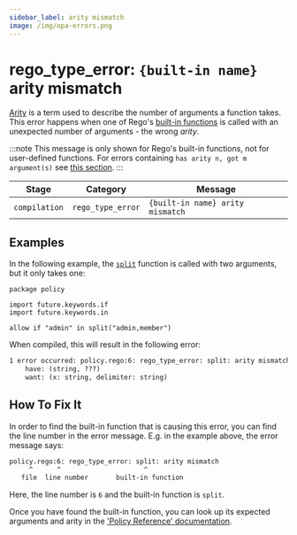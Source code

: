 ```yaml
---
sidebar_label: arity mismatch
image: /img/opa-errors.png
---
```


# rego_type_error: `{built-in name}` arity mismatch

[Arity](https://en.wikipedia.org/wiki/Arity) is a term used to describe the number of arguments a function takes.
This error happens when one of Rego's
[built-in functions](https://www.openpolicyagent.org/docs/policy-reference/#built-in-functions)
is called with an unexpected number of arguments - the wrong _arity_.

:::note
This message is only shown for Rego's built-in functions, not for user-defined functions. For
errors containing `has arity n, got m argument(s)` see [this section](./function-has-arity-got-argument).
:::

| Stage         | Category          | Message                          |
| ------------- | ----------------- | -------------------------------- |
| `compilation` | `rego_type_error` | `{built-in name} arity mismatch` |

## Examples

In the following example, the
[`split`](https://www.openpolicyagent.org/docs/policy-reference/#builtin-aggregates-split)
function is called with two arguments, but it only takes one:

```rego
package policy

import future.keywords.if
import future.keywords.in

allow if "admin" in split("admin,member")
```

When compiled, this will result in the following error:

```txt
1 error occurred: policy.rego:6: rego_type_error: split: arity mismatch
	have: (string, ???)
	want: (x: string, delimiter: string)
```

## How To Fix It

In order to find the built-in function that is causing this error, you can find the line number in the error message.
E.g. in the example above, the error message says:

```txt
policy.rego:6: rego_type_error: split: arity mismatch
     ^      ^                     ^
   file  line number       built-in function
```

Here, the line number is `6` and the built-in function is `split`.

Once you have found the built-in function, you can look up its expected arguments and arity in the
['Policy Reference' documentation](https://www.openpolicyagent.org/docs/policy-reference/#built-in-functions).

